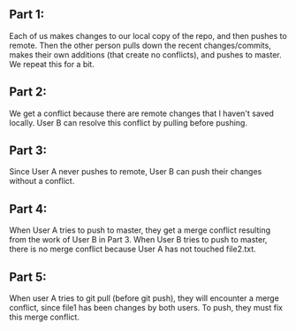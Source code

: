 ## Part 1:

Each of us makes changes to our local copy of the repo, and then pushes to remote. Then the other person pulls down the recent changes/commits, makes their own additions (that create no conflicts), and pushes to master. We repeat this for a bit.

## Part 2:

We get a conflict because there are remote changes that I haven't saved locally. User B can resolve this conflict by pulling before pushing.

## Part 3:

Since User A never pushes to remote, User B can push their changes without a conflict.

## Part 4:

When User A tries to push to master, they get a merge conflict resulting from the work of User B in Part 3. When User B tries to push to master, there is no merge conflict because User A has not touched file2.txt.

## Part 5:

When user A tries to git pull (before git push), they will encounter a merge conflict, since file1 has been changes by both users. To push, they must fix this merge conflict.
